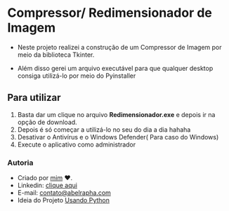 # Compressor/ Redimensionador de Imagem
* Neste projeto realizei a construção de um Compressor de Imagem por meio da biblioteca Tkinter.  

* Além disso gerei um arquivo executável para que qualquer desktop consiga utilizá-lo por meio do Pyinstaller 

## Para utilizar
1. Basta dar um clique no arquivo __Redimensionador.exe__ e depois ir na opção de download.
2. Depois é só começar a utilizá-lo no seu do dia a dia hahaha
3. Desativar o Antivírus e o Windows Defender( Para caso do Windows)
4. Execute o aplicativo como administrador 

### Autoria
* Criado por [mim](github.com/AbelRapha) ♥.
* Linkedin: [clique aqui](https://www.linkedin.com/in/abel-rapha-280a0a216/)   
* E-mail: contato@abelrapha.com
* Ideia do Projeto [Usando Python](https://www.youtube.com/watch?v=KaYisnfyNkw&list=PLGFzROSPU9oUESl0MosXC6VblJxMrwjOM)